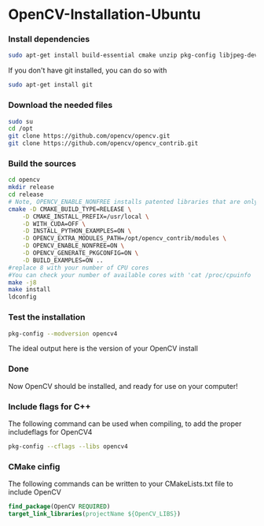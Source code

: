# OpenCV-Installation-Ubuntu

### Install dependencies
```bash
sudo apt-get install build-essential cmake unzip pkg-config libjpeg-dev libpng-dev libtiff-dev libavcodec-dev libavformat-dev libswscale-dev libv4l-dev libxvidcore-dev libx264-dev libgtk-3-dev libatlas-base-dev gfortran python3.8 python3-pip python3-pip python3-numpy
```
If you don't have git installed, you can do so with
```bash
sudo apt-get install git
```

### Download the needed files
```bash
sudo su
cd /opt
git clone https://github.com/opencv/opencv.git
git clone https://github.com/opencv/opencv_contrib.git
```

### Build the sources
```bash
cd opencv
mkdir release
cd release
# Note, OPENCV_ENABLE_NONFREE installs patented libraries that are only permited for use in non-commercial projects. Set this to OFF if your project is for commercial use.
cmake -D CMAKE_BUILD_TYPE=RELEASE \
    -D CMAKE_INSTALL_PREFIX=/usr/local \
    -D WITH_CUDA=OFF \
    -D INSTALL_PYTHON_EXAMPLES=ON \
    -D OPENCV_EXTRA_MODULES_PATH=/opt/opencv_contrib/modules \
    -D OPENCV_ENABLE_NONFREE=ON \
    -D OPENCV_GENERATE_PKGCONFIG=ON \
    -D BUILD_EXAMPLES=ON ..
#replace 8 with your number of CPU cores
#You can check your number of available cores with 'cat /proc/cpuinfo | grep processor | wc -l'
make -j8
make install
ldconfig
```

### Test the installation
```bash
pkg-config --modversion opencv4
```
The ideal output here is the version of your OpenCV install

### Done
Now OpenCV should be installed, and ready for use on your computer!

### Include flags for C++
The following command can be used when compiling, to add the proper includeflags for OpenCV4
```bash
pkg-config --cflags --libs opencv4
```

### CMake cinfig
The following commands can be written to your CMakeLists.txt file to include OpenCV
```cmake
find_package(OpenCV REQUIRED)
target_link_libraries(projectName ${OpenCV_LIBS})
